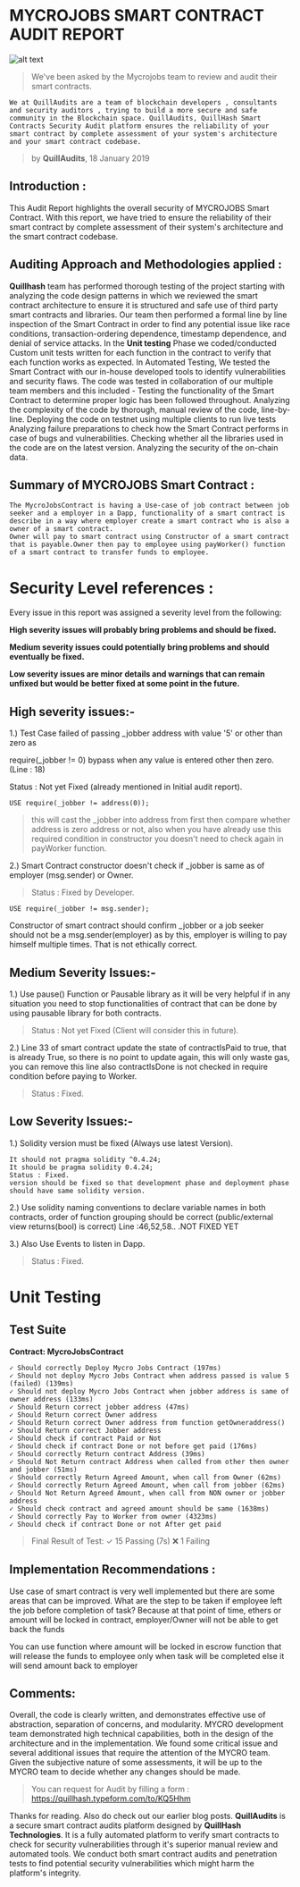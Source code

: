 # MYCROJOBS SMART CONTRACT AUDIT REPORT

![alt text](https://github.com/Quillhash/Audit_Reports/blob/master/Images/MycroJobs.jpg)

>We've been asked by the Mycrojobs team to review and audit their smart contracts.
```
We at QuillAudits are a team of blockchain developers , consultants and security auditors , trying to build a more secure and safe community in the Blockchain space. QuillAudits, QuillHash Smart Contracts Security Audit platform ensures the reliability of your smart contract by complete assessment of your system's architecture and your smart contract codebase.
```
>by **QuillAudits**, 18 January 2019

## Introduction :

This Audit Report highlights the overall security of MYCROJOBS Smart Contract. With this report, we have tried to ensure the reliability of their smart contract by complete assessment of their system's architecture and the smart contract codebase.

## Auditing Approach and Methodologies applied :

**Quillhash** team has performed thorough testing of the project starting with analyzing the code design patterns in which we reviewed the smart contract architecture to ensure it is structured and safe use of third party smart contracts and libraries.
Our team then performed a formal line by line inspection of the Smart Contract in order to find any potential issue like race conditions, transaction-ordering dependence, timestamp dependence, and denial of service attacks.
In the **Unit testing** Phase we coded/conducted Custom unit tests written for each function in the contract to verify that each function works as expected. In Automated Testing, We tested the Smart Contract with our in-house developed tools to identify vulnerabilities and security flaws.
The code was tested in collaboration of our multiple team members and this included -
Testing the functionality of the Smart Contract to determine proper logic has been followed throughout.
Analyzing the complexity of the code by thorough, manual review of the code, line-by-line.
Deploying the code on testnet using multiple clients to run live tests
Analyzing failure preparations to check how the Smart Contract performs in case of bugs and vulnerabilities.
Checking whether all the libraries used in the code are on the latest version.
Analyzing the security of the on-chain data.

## Summary of MYCROJOBS Smart Contract :
```
The MycroJobsContract is having a Use-case of job contract between job seeker and a employer in a Dapp, functionality of a smart contract is describe in a way where employer create a smart contract who is also a owner of a smart contract.
Owner will pay to smart contract using Constructor of a smart contract that is payable.Owner then pay to employee using payWorker() function of a smart contract to transfer funds to employee.
```

# Security Level references :

Every issue in this report was assigned a severity level from the following:

**High severity issues will probably bring problems and should be fixed.**

**Medium severity issues could potentially bring problems and should eventually be fixed.**

**Low severity issues are minor details and warnings that can remain unfixed but would be better fixed at some point in the future.**

## High severity issues:-


1.) Test Case failed of passing _jobber address with value '5' or other than zero as

require(_jobber != 0) bypass when any value is entered other then zero.(Line : 18)

Status : Not yet Fixed (already mentioned in Initial audit report).

```USE require(_jobber != address(0));```

> this will cast the _jobber into address from first then compare whether address is zero address or not,
also when you have already use this required condition in constructor you doesn't need to check again in payWorker function.


2.) Smart Contract constructor doesn't check if _jobber is same as of employer (msg.sender) or Owner.

> Status : Fixed by Developer.

```USE require(_jobber != msg.sender);```

Constructor of smart contract should confirm _jobber or a job seeker should not be a msg.sender(employer) as by this, employer is willing to pay himself multiple times. That is not ethically correct.

## Medium Severity Issues:-

1.) Use pause() Function or Pausable library as it will be very helpful if in any situation you need to stop functionalities of contract that can be done by using pausable library for both contracts.

> Status : Not yet Fixed (Client will consider this in future).

2.) Line 33 of smart contract update the state of contractIsPaid to true, that is already True, so there is no point to update again, this will only waste gas, you can remove this line also contractIsDone is not checked in require condition before paying to Worker.

> Status : Fixed.

## Low Severity Issues:-

1.) Solidity version must be fixed (Always use latest Version).
```
It should not pragma solidity ^0.4.24;
It should be pragma solidity 0.4.24;
Status : Fixed.
version should be fixed so that development phase and deployment phase should have same solidity version.
```

2.) Use solidity naming conventions to declare variable names in both contracts, order of function grouping should be correct (public/external view returns(bool) is correct) Line :46,52,58.. .NOT FIXED YET

3.) Also Use Events to listen in Dapp.
>Status : Fixed.
   # Unit Testing

## Test Suite

**Contract: MycroJobsContract**
```
✓ Should correctly Deploy Mycro Jobs Contract (197ms)
✓ Should not deploy Mycro Jobs Contract when address passed is value 5 (failed) (139ms)
✓ Should not deploy Mycro Jobs Contract when jobber address is same of owner address (133ms)
✓ Should Return correct jobber address (47ms)
✓ Should Return correct Owner address
✓ Should Return correct Owner address from function getOwneraddress()
✓ Should Return correct Jobber address
✓ Should check if contract Paid or Not
✓ Should check if contract Done or not before get paid (176ms)
✓ Should correctly Return contract Address (39ms)
✓ Should Not Return contract Address when called from other then owner and jobber (51ms)
✓ Should correctly Return Agreed Amount, when call from Owner (62ms)
✓ Should correctly Return Agreed Amount, when call from jobber (62ms)
✓ Should Not Return Agreed Amount, when call from NON owner or jobber address
✓ Should check contract and agreed amount should be same (1638ms)
✓ Should correctly Pay to Worker from owner (4323ms)
✓ Should check if contract Done or not After get paid
```

>Final Result of Test:
✓ 15 Passing (7s)
❌ 1 Failing


## Implementation Recommendations :

Use case of smart contract is very well implemented but there are some areas that can be improved.
What are the step to be taken if employee left the job before completion of task? Because at that point of time, ethers or amount will be locked in contract, employer/Owner will not be able to get back the funds

You can use function where amount will be locked in escrow function that will release the funds to employee only when task will be completed else it will send amount back to employer

## Comments:

Overall, the code is clearly written, and demonstrates effective use of abstraction, separation of concerns, and modularity. MYCRO development team demonstrated high technical capabilities, both in the design of the architecture and in the implementation.
We found some critical issue and several additional issues that require the attention of the MYCRO team. Given the subjective nature of some assessments, it will be up to the MYCRO team to decide whether any changes should be made.

>You can request for Audit by filling a form :
https://quillhash.typeform.com/to/KQ5Hhm

Thanks for reading. Also do check out our earlier blog posts.
**QuillAudits** is a secure smart contract audits platform designed by **QuillHash Technologies**. It is a fully automated platform to verify smart contracts to check for security vulnerabilities through it's superior manual review and automated tools. We conduct both smart contract audits and penetration tests to find potential security vulnerabilities which might harm the platform's integrity.

